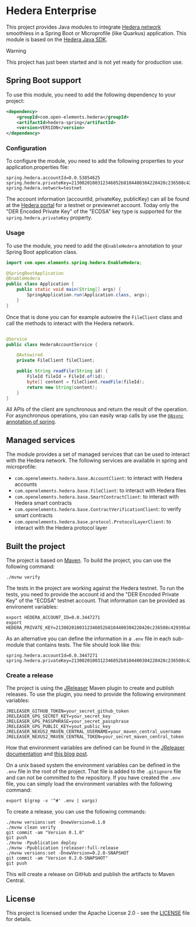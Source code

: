 # Hedera Enterprise
This project provides Java modules to integrate [Hedera network](https://hedera.com) smoothless in a Spring Boot or Microprofile (like Quarkus) application.
This module is based on the [Hedera Java SDK](https://github.com/hashgraph/hedera-sdk-java).

> [!WARNING]  
> This project has just been started and is not yet ready for production use.

## Spring Boot support

To use this module, you need to add the following dependency to your project:

```xml 
<dependency>
    <groupId>com.open-elements.hedera</groupId>
    <artifactId>hedera-spring</artifactId>
    <version>VERSION</version> 
</dependency>
```

### Configuration

To configure the module, you need to add the following properties to your application.properties file:

```properties
spring.hedera.accountId=0.0.53854625
spring.hedera.privateKey=2130020100312346052b8104400304220420c236508c429395a8180b1230f436d389adc5afaa9145456783b57b2045c6cc37
spring.hedera.network=testnet
```

The account information (accountId, privateKey, publicKey) can all be found at the
[Hedera portal](https://portal.hedera.com/) for a testnet or previewnet account.
Today only the "DER Encoded Private Key" of the "ECDSA" key type is supported for the `spring.hedera.privateKey` property.

### Usage

To use the module, you need to add the `@EnableHedera` annotation to your Spring Boot application class.

```java
import com.open.elements.spring.hedera.EnableHedera;

@SpringBootApplication
@EnableHedera
public class Application {
    public static void main(String[] args) {
        SpringApplication.run(Application.class, args);
    }
}
```
 
Once that is done you can for example autowire the `FileClient` class and call the methods to interact with the Hedera network.

```java

@Service
public class HederaAccountService {

    @Autowired
    private FileClient fileClient;

    public String readFile(String id) {
        FileId fileId = FileId.of(id);
        byte[] content = fileClient.readFile(fileId);
        return new String(content);
    }
}
```

All APIs of the client are synchronous and return the result of the operation. For asynchronous operations, you can
easily wrap calls by use the [`@Async` annotation of spring](https://spring.io/guides/gs/async-method).

## Managed services

The module provides a set of managed services that can be used to interact with the Hedera network.
The following services are available in spring and microprofile:

- `com.openelements.hedera.base.AccountClient`: to interact with Hedera accounts
- `com.openelements.hedera.base.FileClient`: to interact with Hedera files
- `com.openelements.hedera.base.SmartContractClient`: to interact with Hedera smart contracts
- `com.openelements.hedera.base.ContractVerificationClient`: to verify smart contracts
- `com.openelements.hedera.base.protocol.ProtocolLayerClient`: to interact with the Hedera protocol layer

## Built the project

The project is based on [Maven](https://maven.apache.org/). To build the project, you can use the following command:

```shell
./mvnw verify
```

The tests in the project are working against the Hedera testnet.
To run the tests, you need to provide the account id and the "DER Encoded Private Key" of the "ECDSA" testnet account.
That information can be provided as environemt variables:
 
```shell
export HEDERA_ACCOUNT_ID=0.0.3447271
export HEDERA_PRIVATE_KEY=2130020100312346052b8104400304220420c236508c429395a8180b1230f436d389adc5afaa9145456783b57b2045c6cc37
```

As an alternative you can define the information in a `.env` file in each sub-module that contains tests.
The file should look like this:

```
spring.hedera.accountId=0.0.3447271
spring.hedera.privateKey=2130020100312346052b8104400304220420c236508c429395a8180b1230f436d389adc5afaa9145456783b57b2045c6cc37
```

### Create a release

The project is using the [JReleaser](https://jreleaser.org) Maven plugin to create and publish releases.
To use the plugin, you need to provide the following environment variables:

```
JRELEASER_GITHUB_TOKEN=your_secret_github_token
JRELEASER_GPG_SECRET_KEY=your_secret_key
JRELEASER_GPG_PASSPHRASE=your_secret_passphrase
JRELEASER_GPG_PUBLIC_KEY=yout_public_key
JRELEASER_NEXUS2_MAVEN_CENTRAL_USERNAME=your_maven_central_username
JRELEASER_NEXUS2_MAVEN_CENTRAL_TOKEN=your_secret_maven_central_token
```

How that environment variables are defined can be found in the
[JReleaser documentation](https://jreleaser.org/guide/latest/examples/maven/maven-central.html) and 
[this blog post](https://foojay.io/today/how-to-release-a-java-module-with-jreleaser-to-maven-central-with-github-actions/).

On a unix based system the environment variables can be defined in the `.env` file in the root of the project.
That file is added to the `.gitignore` file and can not be committed to the repository.
If you have created the `.env` file, you can simply load the environment variables with the following command:

```shell
export $(grep -v '^#' .env | xargs)
```

To create a release, you can use the following commands:

```shell
./mvnw versions:set -DnewVersion=0.1.0
./mvnw clean verify
git commit -am "Version 0.1.0"
git push
./mvnw -Ppublication deploy
./mvnw -Ppublication jreleaser:full-release
./mvnw versions:set -DnewVersion=0.2.0-SNAPSHOT
git commit -am "Version 0.2.0-SNAPSHOT"
git push
```

This will create a release on GitHub and publish the artifacts to Maven Central.

## License

This project is licensed under the Apache License 2.0 - see the [LICENSE](LICENSE) file for details.
